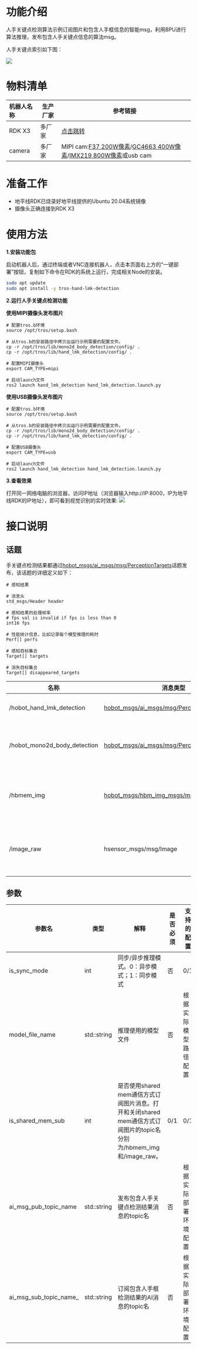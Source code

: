 # 功能介绍

人手关键点检测算法示例订阅图片和包含人手框信息的智能msg，利用BPU进行算法推理，发布包含人手关键点信息的算法msg。

人手关键点索引如下图：

![](./imgs/hand_lmk_index.jpeg)


# 物料清单

| 机器人名称          | 生产厂家 | 参考链接                                                     |
| :------------------ | -------- | ------------------------------------------------------------ |
| RDK X3             | 多厂家 | [点击跳转](https://developer.horizon.ai/sunrise) |
| camera             | 多厂家 | MIPI cam:[F37 200W像素](https://detail.tmall.com/item.htm?abbucket=12&id=683310105141&ns=1&spm=a230r.1.14.28.1dd135f0wI2LwA&skuId=4897731532963)/[GC4663 400W像素](https://detail.tmall.com/item.htm?abbucket=12&id=683310105141&ns=1&spm=a230r.1.14.28.1dd135f0wI2LwA&skuId=4897731532963)/[IMX219 800W像素](https://detail.tmall.com/item.htm?abbucket=9&id=710344235988&rn=259e73f46059c2e6fc9de133ba9ddddf&spm=a1z10.5-b-s.w4011-22651484606.159.55df6a83NWrGPi)或usb cam|


# 准备工作

- 地平线RDK已烧录好地平线提供的Ubuntu 20.04系统镜像
- 摄像头正确连接到RDK X3

# 使用方法


**1.安装功能包**

启动机器人后，通过终端或者VNC连接机器人，点击本页面右上方的“一键部署”按钮，复制如下命令在RDK的系统上运行，完成相关Node的安装。

```bash
sudo apt update
sudo apt install -y tros-hand-lmk-detection
```

**2.运行人手关键点检测功能**

**使用MIPI摄像头发布图片**

```shell
# 配置tros.b环境
source /opt/tros/setup.bash

# 从tros.b的安装路径中拷贝出运行示例需要的配置文件。
cp -r /opt/tros/lib/mono2d_body_detection/config/ .
cp -r /opt/tros/lib/hand_lmk_detection/config/ .

# 配置MIPI摄像头
export CAM_TYPE=mipi

# 启动launch文件
ros2 launch hand_lmk_detection hand_lmk_detection.launch.py
```

**使用USB摄像头发布图片**

```shell
# 配置tros.b环境
source /opt/tros/setup.bash

# 从tros.b的安装路径中拷贝出运行示例需要的配置文件。
cp -r /opt/tros/lib/mono2d_body_detection/config/ .
cp -r /opt/tros/lib/hand_lmk_detection/config/ .

# 配置USB摄像头
export CAM_TYPE=usb

# 启动launch文件
ros2 launch hand_lmk_detection hand_lmk_detection.launch.py
```

**3.查看效果**

打开同一网络电脑的浏览器，访问IP地址（浏览器输入http://IP:8000，IP为地平线RDK的IP地址），即可看到视觉识别的实时效果:
![](./imgs/hand_lmk_render.jpg)

# 接口说明

## 话题

手关键点检测结果都通过[hobot_msgs/ai_msgs/msg/PerceptionTargets](https://github.com/HorizonRDK/hobot_msgs/blob/develop/ai_msgs/msg/PerceptionTargets.msg)话题发布，该话题的详细定义如下：
```shell
# 感知结果

# 消息头
std_msgs/Header header

# 感知结果的处理帧率
# fps val is invalid if fps is less than 0
int16 fps

# 性能统计信息，比如记录每个模型推理的耗时
Perf[] perfs

# 感知目标集合
Target[] targets

# 消失目标集合
Target[] disappeared_targets
```

| 名称                 | 消息类型        | 说明|
| ---------------------- | ----------- |---------------------------- |
| /hobot_hand_lmk_detection | [hobot_msgs/ai_msgs/msg/PerceptionTargets](https://github.com/HorizonRDK/hobot_msgs/blob/develop/ai_msgs/msg/PerceptionTargets.msg)  | 发布识别到的手关键点信息（开启手势唤醒之后才会出现） |
| /hobot_mono2d_body_detection          | [hobot_msgs/ai_msgs/msg/PerceptionTargets](https://github.com/HorizonRDK/hobot_msgs/blob/develop/ai_msgs/msg/PerceptionTargets.msg)   | 订阅前一个node识别到的人体目标信息，包括人体框、人脸框、手框、人体关键点 |
| /hbmem_img | [hobot_msgs/hbm_img_msgs/msg/HbmMsg1080P](https://github.com/HorizonRDK/hobot_msgs/blob/develop/hbm_img_msgs/msg/HbmMsg1080P.msg)  | 当is_shared_mem_sub == 1时，用shared mem通信方式订阅上一个node发布图像数据|
| /image_raw | hsensor_msgs/msg/Image  |  当is_shared_mem_sub == 0时，订阅用ros的普通方式订阅上一个node发布相关的图像数据|


## 参数

| 参数名                 | 类型        | 解释                                                                                                                | 是否必须 | 支持的配置           | 默认值                       |
| ---------------------- | ----------- | ------------------------------------------------------------------------------------------------------------------- | -------- | -------------------- | ---------------------------- |
| is_sync_mode           | int         | 同步/异步推理模式。0：异步模式；1：同步模式                                                                         | 否       | 0/1                  | 0                            |
| model_file_name        | std::string | 推理使用的模型文件                                                                                                  | 否       | 根据实际模型路径配置 | config/handLMKs.hbm          |
| is_shared_mem_sub      | int         | 是否使用shared mem通信方式订阅图片消息。打开和关闭shared mem通信方式订阅图片的topic名分别为/hbmem_img和/image_raw。 | 0/1      | 0/1                  | 0                            |
| ai_msg_pub_topic_name  | std::string | 发布包含人手关键点检测结果消息的topic名                                                                         | 否       | 根据实际部署环境配置 | /hobot_hand_lmk_detection    |
| ai_msg_sub_topic_name_ | std::string | 订阅包含人手框检测结果的AI消息的topic名                                                                             | 否       | 根据实际部署环境配置 | /hobot_mono2d_body_detection |

